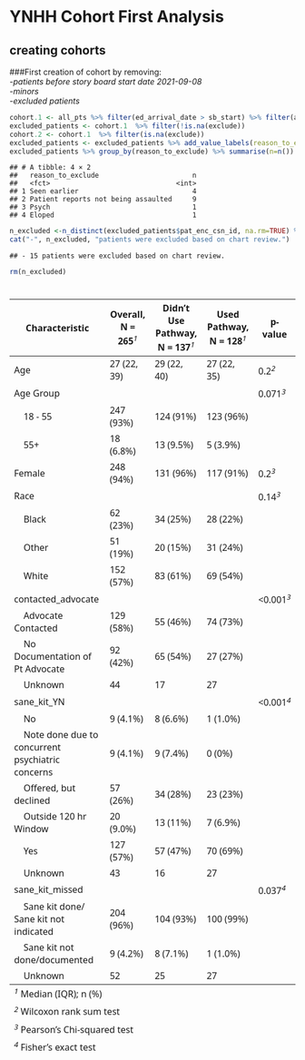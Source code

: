 YNHH Cohort First Analysis
================

## creating cohorts

\###First creation of cohort by removing:  
*-patients before story board start date 2021-09-08*  
*-minors*  
*-excluded patients*

``` r
cohort.1 <- all_pts %>% filter(ed_arrival_date > sb_start) %>% filter(age > 17)
excluded_patients <- cohort.1  %>% filter(!is.na(exclude))
cohort.2 <- cohort.1  %>% filter(is.na(exclude))
excluded_patients <- excluded_patients %>% add_value_labels(reason_to_exclude = c( "Seen earlier" = 1 , "Patient reports not being assaulted" = 2, "Psych" = 3, "not excluded" = 4, "Eloped" = 5)) %>% to_factor()
excluded_patients %>% group_by(reason_to_exclude) %>% summarise(n=n())
```

    ## # A tibble: 4 × 2
    ##   reason_to_exclude                       n
    ##   <fct>                               <int>
    ## 1 Seen earlier                            4
    ## 2 Patient reports not being assaulted     9
    ## 3 Psych                                   1
    ## 4 Eloped                                  1

``` r
n_excluded <-n_distinct(excluded_patients$pat_enc_csn_id, na.rm=TRUE) %>% as.character()
cat("-", n_excluded, "patients were excluded based on chart review.")
```

    ## - 15 patients were excluded based on chart review.

``` r
rm(n_excluded)
```

<div id="ffeqfqbzlo" style="padding-left:0px;padding-right:0px;padding-top:10px;padding-bottom:10px;overflow-x:auto;overflow-y:auto;width:auto;height:auto;">
<style>#ffeqfqbzlo table {
  font-family: system-ui, 'Segoe UI', Roboto, Helvetica, Arial, sans-serif, 'Apple Color Emoji', 'Segoe UI Emoji', 'Segoe UI Symbol', 'Noto Color Emoji';
  -webkit-font-smoothing: antialiased;
  -moz-osx-font-smoothing: grayscale;
}
&#10;#ffeqfqbzlo thead, #ffeqfqbzlo tbody, #ffeqfqbzlo tfoot, #ffeqfqbzlo tr, #ffeqfqbzlo td, #ffeqfqbzlo th {
  border-style: none;
}
&#10;#ffeqfqbzlo p {
  margin: 0;
  padding: 0;
}
&#10;#ffeqfqbzlo .gt_table {
  display: table;
  border-collapse: collapse;
  line-height: normal;
  margin-left: auto;
  margin-right: auto;
  color: #333333;
  font-size: 16px;
  font-weight: normal;
  font-style: normal;
  background-color: #FFFFFF;
  width: auto;
  border-top-style: solid;
  border-top-width: 2px;
  border-top-color: #A8A8A8;
  border-right-style: none;
  border-right-width: 2px;
  border-right-color: #D3D3D3;
  border-bottom-style: solid;
  border-bottom-width: 2px;
  border-bottom-color: #A8A8A8;
  border-left-style: none;
  border-left-width: 2px;
  border-left-color: #D3D3D3;
}
&#10;#ffeqfqbzlo .gt_caption {
  padding-top: 4px;
  padding-bottom: 4px;
}
&#10;#ffeqfqbzlo .gt_title {
  color: #333333;
  font-size: 125%;
  font-weight: initial;
  padding-top: 4px;
  padding-bottom: 4px;
  padding-left: 5px;
  padding-right: 5px;
  border-bottom-color: #FFFFFF;
  border-bottom-width: 0;
}
&#10;#ffeqfqbzlo .gt_subtitle {
  color: #333333;
  font-size: 85%;
  font-weight: initial;
  padding-top: 3px;
  padding-bottom: 5px;
  padding-left: 5px;
  padding-right: 5px;
  border-top-color: #FFFFFF;
  border-top-width: 0;
}
&#10;#ffeqfqbzlo .gt_heading {
  background-color: #FFFFFF;
  text-align: center;
  border-bottom-color: #FFFFFF;
  border-left-style: none;
  border-left-width: 1px;
  border-left-color: #D3D3D3;
  border-right-style: none;
  border-right-width: 1px;
  border-right-color: #D3D3D3;
}
&#10;#ffeqfqbzlo .gt_bottom_border {
  border-bottom-style: solid;
  border-bottom-width: 2px;
  border-bottom-color: #D3D3D3;
}
&#10;#ffeqfqbzlo .gt_col_headings {
  border-top-style: solid;
  border-top-width: 2px;
  border-top-color: #D3D3D3;
  border-bottom-style: solid;
  border-bottom-width: 2px;
  border-bottom-color: #D3D3D3;
  border-left-style: none;
  border-left-width: 1px;
  border-left-color: #D3D3D3;
  border-right-style: none;
  border-right-width: 1px;
  border-right-color: #D3D3D3;
}
&#10;#ffeqfqbzlo .gt_col_heading {
  color: #333333;
  background-color: #FFFFFF;
  font-size: 100%;
  font-weight: normal;
  text-transform: inherit;
  border-left-style: none;
  border-left-width: 1px;
  border-left-color: #D3D3D3;
  border-right-style: none;
  border-right-width: 1px;
  border-right-color: #D3D3D3;
  vertical-align: bottom;
  padding-top: 5px;
  padding-bottom: 6px;
  padding-left: 5px;
  padding-right: 5px;
  overflow-x: hidden;
}
&#10;#ffeqfqbzlo .gt_column_spanner_outer {
  color: #333333;
  background-color: #FFFFFF;
  font-size: 100%;
  font-weight: normal;
  text-transform: inherit;
  padding-top: 0;
  padding-bottom: 0;
  padding-left: 4px;
  padding-right: 4px;
}
&#10;#ffeqfqbzlo .gt_column_spanner_outer:first-child {
  padding-left: 0;
}
&#10;#ffeqfqbzlo .gt_column_spanner_outer:last-child {
  padding-right: 0;
}
&#10;#ffeqfqbzlo .gt_column_spanner {
  border-bottom-style: solid;
  border-bottom-width: 2px;
  border-bottom-color: #D3D3D3;
  vertical-align: bottom;
  padding-top: 5px;
  padding-bottom: 5px;
  overflow-x: hidden;
  display: inline-block;
  width: 100%;
}
&#10;#ffeqfqbzlo .gt_spanner_row {
  border-bottom-style: hidden;
}
&#10;#ffeqfqbzlo .gt_group_heading {
  padding-top: 8px;
  padding-bottom: 8px;
  padding-left: 5px;
  padding-right: 5px;
  color: #333333;
  background-color: #FFFFFF;
  font-size: 100%;
  font-weight: initial;
  text-transform: inherit;
  border-top-style: solid;
  border-top-width: 2px;
  border-top-color: #D3D3D3;
  border-bottom-style: solid;
  border-bottom-width: 2px;
  border-bottom-color: #D3D3D3;
  border-left-style: none;
  border-left-width: 1px;
  border-left-color: #D3D3D3;
  border-right-style: none;
  border-right-width: 1px;
  border-right-color: #D3D3D3;
  vertical-align: middle;
  text-align: left;
}
&#10;#ffeqfqbzlo .gt_empty_group_heading {
  padding: 0.5px;
  color: #333333;
  background-color: #FFFFFF;
  font-size: 100%;
  font-weight: initial;
  border-top-style: solid;
  border-top-width: 2px;
  border-top-color: #D3D3D3;
  border-bottom-style: solid;
  border-bottom-width: 2px;
  border-bottom-color: #D3D3D3;
  vertical-align: middle;
}
&#10;#ffeqfqbzlo .gt_from_md > :first-child {
  margin-top: 0;
}
&#10;#ffeqfqbzlo .gt_from_md > :last-child {
  margin-bottom: 0;
}
&#10;#ffeqfqbzlo .gt_row {
  padding-top: 8px;
  padding-bottom: 8px;
  padding-left: 5px;
  padding-right: 5px;
  margin: 10px;
  border-top-style: solid;
  border-top-width: 1px;
  border-top-color: #D3D3D3;
  border-left-style: none;
  border-left-width: 1px;
  border-left-color: #D3D3D3;
  border-right-style: none;
  border-right-width: 1px;
  border-right-color: #D3D3D3;
  vertical-align: middle;
  overflow-x: hidden;
}
&#10;#ffeqfqbzlo .gt_stub {
  color: #333333;
  background-color: #FFFFFF;
  font-size: 100%;
  font-weight: initial;
  text-transform: inherit;
  border-right-style: solid;
  border-right-width: 2px;
  border-right-color: #D3D3D3;
  padding-left: 5px;
  padding-right: 5px;
}
&#10;#ffeqfqbzlo .gt_stub_row_group {
  color: #333333;
  background-color: #FFFFFF;
  font-size: 100%;
  font-weight: initial;
  text-transform: inherit;
  border-right-style: solid;
  border-right-width: 2px;
  border-right-color: #D3D3D3;
  padding-left: 5px;
  padding-right: 5px;
  vertical-align: top;
}
&#10;#ffeqfqbzlo .gt_row_group_first td {
  border-top-width: 2px;
}
&#10;#ffeqfqbzlo .gt_row_group_first th {
  border-top-width: 2px;
}
&#10;#ffeqfqbzlo .gt_summary_row {
  color: #333333;
  background-color: #FFFFFF;
  text-transform: inherit;
  padding-top: 8px;
  padding-bottom: 8px;
  padding-left: 5px;
  padding-right: 5px;
}
&#10;#ffeqfqbzlo .gt_first_summary_row {
  border-top-style: solid;
  border-top-color: #D3D3D3;
}
&#10;#ffeqfqbzlo .gt_first_summary_row.thick {
  border-top-width: 2px;
}
&#10;#ffeqfqbzlo .gt_last_summary_row {
  padding-top: 8px;
  padding-bottom: 8px;
  padding-left: 5px;
  padding-right: 5px;
  border-bottom-style: solid;
  border-bottom-width: 2px;
  border-bottom-color: #D3D3D3;
}
&#10;#ffeqfqbzlo .gt_grand_summary_row {
  color: #333333;
  background-color: #FFFFFF;
  text-transform: inherit;
  padding-top: 8px;
  padding-bottom: 8px;
  padding-left: 5px;
  padding-right: 5px;
}
&#10;#ffeqfqbzlo .gt_first_grand_summary_row {
  padding-top: 8px;
  padding-bottom: 8px;
  padding-left: 5px;
  padding-right: 5px;
  border-top-style: double;
  border-top-width: 6px;
  border-top-color: #D3D3D3;
}
&#10;#ffeqfqbzlo .gt_last_grand_summary_row_top {
  padding-top: 8px;
  padding-bottom: 8px;
  padding-left: 5px;
  padding-right: 5px;
  border-bottom-style: double;
  border-bottom-width: 6px;
  border-bottom-color: #D3D3D3;
}
&#10;#ffeqfqbzlo .gt_striped {
  background-color: rgba(128, 128, 128, 0.05);
}
&#10;#ffeqfqbzlo .gt_table_body {
  border-top-style: solid;
  border-top-width: 2px;
  border-top-color: #D3D3D3;
  border-bottom-style: solid;
  border-bottom-width: 2px;
  border-bottom-color: #D3D3D3;
}
&#10;#ffeqfqbzlo .gt_footnotes {
  color: #333333;
  background-color: #FFFFFF;
  border-bottom-style: none;
  border-bottom-width: 2px;
  border-bottom-color: #D3D3D3;
  border-left-style: none;
  border-left-width: 2px;
  border-left-color: #D3D3D3;
  border-right-style: none;
  border-right-width: 2px;
  border-right-color: #D3D3D3;
}
&#10;#ffeqfqbzlo .gt_footnote {
  margin: 0px;
  font-size: 90%;
  padding-top: 4px;
  padding-bottom: 4px;
  padding-left: 5px;
  padding-right: 5px;
}
&#10;#ffeqfqbzlo .gt_sourcenotes {
  color: #333333;
  background-color: #FFFFFF;
  border-bottom-style: none;
  border-bottom-width: 2px;
  border-bottom-color: #D3D3D3;
  border-left-style: none;
  border-left-width: 2px;
  border-left-color: #D3D3D3;
  border-right-style: none;
  border-right-width: 2px;
  border-right-color: #D3D3D3;
}
&#10;#ffeqfqbzlo .gt_sourcenote {
  font-size: 90%;
  padding-top: 4px;
  padding-bottom: 4px;
  padding-left: 5px;
  padding-right: 5px;
}
&#10;#ffeqfqbzlo .gt_left {
  text-align: left;
}
&#10;#ffeqfqbzlo .gt_center {
  text-align: center;
}
&#10;#ffeqfqbzlo .gt_right {
  text-align: right;
  font-variant-numeric: tabular-nums;
}
&#10;#ffeqfqbzlo .gt_font_normal {
  font-weight: normal;
}
&#10;#ffeqfqbzlo .gt_font_bold {
  font-weight: bold;
}
&#10;#ffeqfqbzlo .gt_font_italic {
  font-style: italic;
}
&#10;#ffeqfqbzlo .gt_super {
  font-size: 65%;
}
&#10;#ffeqfqbzlo .gt_footnote_marks {
  font-size: 75%;
  vertical-align: 0.4em;
  position: initial;
}
&#10;#ffeqfqbzlo .gt_asterisk {
  font-size: 100%;
  vertical-align: 0;
}
&#10;#ffeqfqbzlo .gt_indent_1 {
  text-indent: 5px;
}
&#10;#ffeqfqbzlo .gt_indent_2 {
  text-indent: 10px;
}
&#10;#ffeqfqbzlo .gt_indent_3 {
  text-indent: 15px;
}
&#10;#ffeqfqbzlo .gt_indent_4 {
  text-indent: 20px;
}
&#10;#ffeqfqbzlo .gt_indent_5 {
  text-indent: 25px;
}
</style>
<table class="gt_table" data-quarto-disable-processing="false" data-quarto-bootstrap="false">
  <thead>
    &#10;    <tr class="gt_col_headings">
      <th class="gt_col_heading gt_columns_bottom_border gt_left" rowspan="1" colspan="1" scope="col" id="&lt;strong&gt;Characteristic&lt;/strong&gt;"><strong>Characteristic</strong></th>
      <th class="gt_col_heading gt_columns_bottom_border gt_center" rowspan="1" colspan="1" scope="col" id="&lt;strong&gt;Overall&lt;/strong&gt;, N = 265&lt;span class=&quot;gt_footnote_marks&quot; style=&quot;white-space:nowrap;font-style:italic;font-weight:normal;&quot;&gt;&lt;sup&gt;1&lt;/sup&gt;&lt;/span&gt;"><strong>Overall</strong>, N = 265<span class="gt_footnote_marks" style="white-space:nowrap;font-style:italic;font-weight:normal;"><sup>1</sup></span></th>
      <th class="gt_col_heading gt_columns_bottom_border gt_center" rowspan="1" colspan="1" scope="col" id="&lt;strong&gt;Didn’t Use Pathway&lt;/strong&gt;, N = 137&lt;span class=&quot;gt_footnote_marks&quot; style=&quot;white-space:nowrap;font-style:italic;font-weight:normal;&quot;&gt;&lt;sup&gt;1&lt;/sup&gt;&lt;/span&gt;"><strong>Didn’t Use Pathway</strong>, N = 137<span class="gt_footnote_marks" style="white-space:nowrap;font-style:italic;font-weight:normal;"><sup>1</sup></span></th>
      <th class="gt_col_heading gt_columns_bottom_border gt_center" rowspan="1" colspan="1" scope="col" id="&lt;strong&gt;Used Pathway&lt;/strong&gt;, N = 128&lt;span class=&quot;gt_footnote_marks&quot; style=&quot;white-space:nowrap;font-style:italic;font-weight:normal;&quot;&gt;&lt;sup&gt;1&lt;/sup&gt;&lt;/span&gt;"><strong>Used Pathway</strong>, N = 128<span class="gt_footnote_marks" style="white-space:nowrap;font-style:italic;font-weight:normal;"><sup>1</sup></span></th>
      <th class="gt_col_heading gt_columns_bottom_border gt_center" rowspan="1" colspan="1" scope="col" id="&lt;strong&gt;p-value&lt;/strong&gt;"><strong>p-value</strong></th>
    </tr>
  </thead>
  <tbody class="gt_table_body">
    <tr><td headers="label" class="gt_row gt_left">Age</td>
<td headers="stat_0" class="gt_row gt_center">27 (22, 39)</td>
<td headers="stat_1" class="gt_row gt_center">29 (22, 40)</td>
<td headers="stat_2" class="gt_row gt_center">27 (22, 35)</td>
<td headers="p.value" class="gt_row gt_center">0.2<span class="gt_footnote_marks" style="white-space:nowrap;font-style:italic;font-weight:normal;"><sup>2</sup></span></td></tr>
    <tr><td headers="label" class="gt_row gt_left">Age Group</td>
<td headers="stat_0" class="gt_row gt_center"></td>
<td headers="stat_1" class="gt_row gt_center"></td>
<td headers="stat_2" class="gt_row gt_center"></td>
<td headers="p.value" class="gt_row gt_center">0.071<span class="gt_footnote_marks" style="white-space:nowrap;font-style:italic;font-weight:normal;"><sup>3</sup></span></td></tr>
    <tr><td headers="label" class="gt_row gt_left">    18 - 55</td>
<td headers="stat_0" class="gt_row gt_center">247 (93%)</td>
<td headers="stat_1" class="gt_row gt_center">124 (91%)</td>
<td headers="stat_2" class="gt_row gt_center">123 (96%)</td>
<td headers="p.value" class="gt_row gt_center"></td></tr>
    <tr><td headers="label" class="gt_row gt_left">    55+</td>
<td headers="stat_0" class="gt_row gt_center">18 (6.8%)</td>
<td headers="stat_1" class="gt_row gt_center">13 (9.5%)</td>
<td headers="stat_2" class="gt_row gt_center">5 (3.9%)</td>
<td headers="p.value" class="gt_row gt_center"></td></tr>
    <tr><td headers="label" class="gt_row gt_left">Female</td>
<td headers="stat_0" class="gt_row gt_center">248 (94%)</td>
<td headers="stat_1" class="gt_row gt_center">131 (96%)</td>
<td headers="stat_2" class="gt_row gt_center">117 (91%)</td>
<td headers="p.value" class="gt_row gt_center">0.2<span class="gt_footnote_marks" style="white-space:nowrap;font-style:italic;font-weight:normal;"><sup>3</sup></span></td></tr>
    <tr><td headers="label" class="gt_row gt_left">Race</td>
<td headers="stat_0" class="gt_row gt_center"></td>
<td headers="stat_1" class="gt_row gt_center"></td>
<td headers="stat_2" class="gt_row gt_center"></td>
<td headers="p.value" class="gt_row gt_center">0.14<span class="gt_footnote_marks" style="white-space:nowrap;font-style:italic;font-weight:normal;"><sup>3</sup></span></td></tr>
    <tr><td headers="label" class="gt_row gt_left">    Black</td>
<td headers="stat_0" class="gt_row gt_center">62 (23%)</td>
<td headers="stat_1" class="gt_row gt_center">34 (25%)</td>
<td headers="stat_2" class="gt_row gt_center">28 (22%)</td>
<td headers="p.value" class="gt_row gt_center"></td></tr>
    <tr><td headers="label" class="gt_row gt_left">    Other</td>
<td headers="stat_0" class="gt_row gt_center">51 (19%)</td>
<td headers="stat_1" class="gt_row gt_center">20 (15%)</td>
<td headers="stat_2" class="gt_row gt_center">31 (24%)</td>
<td headers="p.value" class="gt_row gt_center"></td></tr>
    <tr><td headers="label" class="gt_row gt_left">    White</td>
<td headers="stat_0" class="gt_row gt_center">152 (57%)</td>
<td headers="stat_1" class="gt_row gt_center">83 (61%)</td>
<td headers="stat_2" class="gt_row gt_center">69 (54%)</td>
<td headers="p.value" class="gt_row gt_center"></td></tr>
    <tr><td headers="label" class="gt_row gt_left">contacted_advocate</td>
<td headers="stat_0" class="gt_row gt_center"></td>
<td headers="stat_1" class="gt_row gt_center"></td>
<td headers="stat_2" class="gt_row gt_center"></td>
<td headers="p.value" class="gt_row gt_center"><0.001<span class="gt_footnote_marks" style="white-space:nowrap;font-style:italic;font-weight:normal;"><sup>3</sup></span></td></tr>
    <tr><td headers="label" class="gt_row gt_left">    Advocate Contacted</td>
<td headers="stat_0" class="gt_row gt_center">129 (58%)</td>
<td headers="stat_1" class="gt_row gt_center">55 (46%)</td>
<td headers="stat_2" class="gt_row gt_center">74 (73%)</td>
<td headers="p.value" class="gt_row gt_center"></td></tr>
    <tr><td headers="label" class="gt_row gt_left">    No Documentation of Pt Advocate</td>
<td headers="stat_0" class="gt_row gt_center">92 (42%)</td>
<td headers="stat_1" class="gt_row gt_center">65 (54%)</td>
<td headers="stat_2" class="gt_row gt_center">27 (27%)</td>
<td headers="p.value" class="gt_row gt_center"></td></tr>
    <tr><td headers="label" class="gt_row gt_left">    Unknown</td>
<td headers="stat_0" class="gt_row gt_center">44</td>
<td headers="stat_1" class="gt_row gt_center">17</td>
<td headers="stat_2" class="gt_row gt_center">27</td>
<td headers="p.value" class="gt_row gt_center"></td></tr>
    <tr><td headers="label" class="gt_row gt_left">sane_kit_YN</td>
<td headers="stat_0" class="gt_row gt_center"></td>
<td headers="stat_1" class="gt_row gt_center"></td>
<td headers="stat_2" class="gt_row gt_center"></td>
<td headers="p.value" class="gt_row gt_center"><0.001<span class="gt_footnote_marks" style="white-space:nowrap;font-style:italic;font-weight:normal;"><sup>4</sup></span></td></tr>
    <tr><td headers="label" class="gt_row gt_left">    No</td>
<td headers="stat_0" class="gt_row gt_center">9 (4.1%)</td>
<td headers="stat_1" class="gt_row gt_center">8 (6.6%)</td>
<td headers="stat_2" class="gt_row gt_center">1 (1.0%)</td>
<td headers="p.value" class="gt_row gt_center"></td></tr>
    <tr><td headers="label" class="gt_row gt_left">    Note done due to concurrent psychiatric concerns</td>
<td headers="stat_0" class="gt_row gt_center">9 (4.1%)</td>
<td headers="stat_1" class="gt_row gt_center">9 (7.4%)</td>
<td headers="stat_2" class="gt_row gt_center">0 (0%)</td>
<td headers="p.value" class="gt_row gt_center"></td></tr>
    <tr><td headers="label" class="gt_row gt_left">    Offered, but declined</td>
<td headers="stat_0" class="gt_row gt_center">57 (26%)</td>
<td headers="stat_1" class="gt_row gt_center">34 (28%)</td>
<td headers="stat_2" class="gt_row gt_center">23 (23%)</td>
<td headers="p.value" class="gt_row gt_center"></td></tr>
    <tr><td headers="label" class="gt_row gt_left">    Outside 120 hr Window</td>
<td headers="stat_0" class="gt_row gt_center">20 (9.0%)</td>
<td headers="stat_1" class="gt_row gt_center">13 (11%)</td>
<td headers="stat_2" class="gt_row gt_center">7 (6.9%)</td>
<td headers="p.value" class="gt_row gt_center"></td></tr>
    <tr><td headers="label" class="gt_row gt_left">    Yes</td>
<td headers="stat_0" class="gt_row gt_center">127 (57%)</td>
<td headers="stat_1" class="gt_row gt_center">57 (47%)</td>
<td headers="stat_2" class="gt_row gt_center">70 (69%)</td>
<td headers="p.value" class="gt_row gt_center"></td></tr>
    <tr><td headers="label" class="gt_row gt_left">    Unknown</td>
<td headers="stat_0" class="gt_row gt_center">43</td>
<td headers="stat_1" class="gt_row gt_center">16</td>
<td headers="stat_2" class="gt_row gt_center">27</td>
<td headers="p.value" class="gt_row gt_center"></td></tr>
    <tr><td headers="label" class="gt_row gt_left">sane_kit_missed</td>
<td headers="stat_0" class="gt_row gt_center"></td>
<td headers="stat_1" class="gt_row gt_center"></td>
<td headers="stat_2" class="gt_row gt_center"></td>
<td headers="p.value" class="gt_row gt_center">0.037<span class="gt_footnote_marks" style="white-space:nowrap;font-style:italic;font-weight:normal;"><sup>4</sup></span></td></tr>
    <tr><td headers="label" class="gt_row gt_left">    Sane kit done/ Sane kit not indicated</td>
<td headers="stat_0" class="gt_row gt_center">204 (96%)</td>
<td headers="stat_1" class="gt_row gt_center">104 (93%)</td>
<td headers="stat_2" class="gt_row gt_center">100 (99%)</td>
<td headers="p.value" class="gt_row gt_center"></td></tr>
    <tr><td headers="label" class="gt_row gt_left">    Sane kit not done/documented</td>
<td headers="stat_0" class="gt_row gt_center">9 (4.2%)</td>
<td headers="stat_1" class="gt_row gt_center">8 (7.1%)</td>
<td headers="stat_2" class="gt_row gt_center">1 (1.0%)</td>
<td headers="p.value" class="gt_row gt_center"></td></tr>
    <tr><td headers="label" class="gt_row gt_left">    Unknown</td>
<td headers="stat_0" class="gt_row gt_center">52</td>
<td headers="stat_1" class="gt_row gt_center">25</td>
<td headers="stat_2" class="gt_row gt_center">27</td>
<td headers="p.value" class="gt_row gt_center"></td></tr>
  </tbody>
  &#10;  <tfoot class="gt_footnotes">
    <tr>
      <td class="gt_footnote" colspan="5"><span class="gt_footnote_marks" style="white-space:nowrap;font-style:italic;font-weight:normal;"><sup>1</sup></span> Median (IQR); n (%)</td>
    </tr>
    <tr>
      <td class="gt_footnote" colspan="5"><span class="gt_footnote_marks" style="white-space:nowrap;font-style:italic;font-weight:normal;"><sup>2</sup></span> Wilcoxon rank sum test</td>
    </tr>
    <tr>
      <td class="gt_footnote" colspan="5"><span class="gt_footnote_marks" style="white-space:nowrap;font-style:italic;font-weight:normal;"><sup>3</sup></span> Pearson’s Chi-squared test</td>
    </tr>
    <tr>
      <td class="gt_footnote" colspan="5"><span class="gt_footnote_marks" style="white-space:nowrap;font-style:italic;font-weight:normal;"><sup>4</sup></span> Fisher’s exact test</td>
    </tr>
  </tfoot>
</table>
</div>
